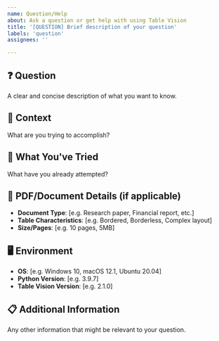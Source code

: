 ```yaml
---
name: Question/Help
about: Ask a question or get help with using Table Vision
title: '[QUESTION] Brief description of your question'
labels: 'question'
assignees: ''

---
```


## ❓ Question
A clear and concise description of what you want to know.

## 🎯 Context
What are you trying to accomplish?

## 🔧 What You've Tried
What have you already attempted?

## 📄 PDF/Document Details (if applicable)
- **Document Type**: [e.g. Research paper, Financial report, etc.]
- **Table Characteristics**: [e.g. Bordered, Borderless, Complex layout]
- **Size/Pages**: [e.g. 10 pages, 5MB]

## 🖥️ Environment
- **OS**: [e.g. Windows 10, macOS 12.1, Ubuntu 20.04]
- **Python Version**: [e.g. 3.9.7]
- **Table Vision Version**: [e.g. 2.1.0]

## 📋 Additional Information
Any other information that might be relevant to your question.
